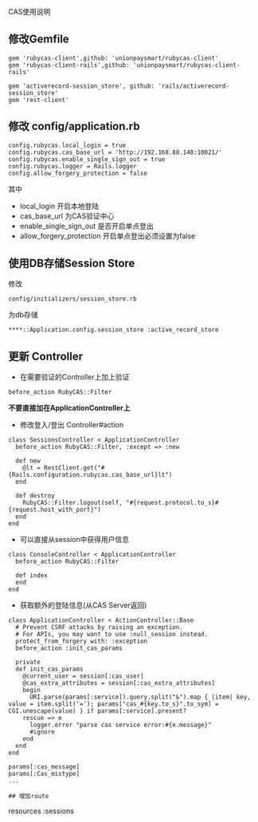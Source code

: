 CAS使用说明

## 修改Gemfile

```
gem 'rubycas-client',github: 'unionpaysmart/rubycas-client'
gem 'rubycas-client-rails',github: 'unionpaysmart/rubycas-client-rails'

gem 'activerecord-session_store', github: 'rails/activerecord-session_store'
gem 'rest-client'
```

## 修改 config/application.rb

```
config.rubycas.local_login = true
config.rubycas.cas_base_url = 'http://192.168.88.148:10021/'
config.rubycas.enable_single_sign_out = true
config.rubycas.logger = Rails.logger
config.allow_forgery_protection = false
```

其中

* local_login  开启本地登陆
* cas_base_url 为CAS验证中心
* enable_single_sign_out 是否开启单点登出
* allow_forgery_protection  开启单点登出必须设置为false

## 使用DB存储Session Store

修改

```
config/initializers/session_store.rb
```

为db存储

```
****::Application.config.session_store :active_record_store
```


## 更新 Controller

* 在需要验证的Controller上加上验证

```
before_action RubyCAS::Filter
```

**不要直接加在ApplicationController上**

* 修改登入/登出 Controller#action

```
class SessionsController < ApplicationController
  before_action RubyCAS::Filter, :except => :new

  def new
    @lt = RestClient.get("#{Rails.configuration.rubycas.cas_base_url}lt")
  end

  def destroy
    RubyCAS::Filter.logout(self, "#{request.protocol.to_s}#{request.host_with_port}")
  end
end

```

* 可以直接从session中获得用户信息

```
class ConsoleController < ApplicationController
  before_action RubyCAS::Filter

  def index
  end
end
```


* 获取额外的登陆信息(从CAS Server返回)

```
class ApplicationController < ActionController::Base
  # Prevent CSRF attacks by raising an exception.
  # For APIs, you may want to use :null_session instead.
  protect_from_forgery with: :exception
  before_action :init_cas_params

  private
  def init_cas_params
    @current_user = session[:cas_user]
    @cas_extra_attributes = session[:cas_extra_attributes]
    begin
      URI.parse(params[:service]).query.split("&").map { |item| key, value = item.split('='); params["cas_#{key.to_s}".to_sym] = CGI.unescape(value) } if params[:service].present?
    rescue => e
      logger.error "parse cas service error:#{e.message}"
      #ignore
    end
  end
end

```


```
params[:cas_message]
params[:Cas_mistype]
...

## 增加route

```
resources :sessions
```